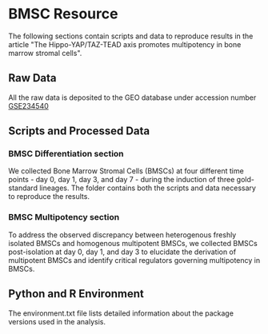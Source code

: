 # BMSC Resource
The following sections contain scripts and data to reproduce results in the article "The Hippo-YAP/TAZ-TEAD axis promotes multipotency in bone marrow stromal cells".

## Raw Data
All the raw data is deposited to the GEO database under accession number [GSE234540](https://www.ncbi.nlm.nih.gov/geo/query/acc.cgi?acc=GSE234540)

## Scripts and Processed Data

### BMSC Differentiation section
We collected Bone Marrow Stromal Cells (BMSCs) at four different time points - day 0, day 1, day 3, and day 7 - during the induction of three gold-standard lineages. The folder contains both the scripts and data necessary to reproduce the results.

### BMSC Multipotency section
To address the observed discrepancy between heterogenous freshly isolated BMSCs and homogenous multipotent BMSCs, we collected BMSCs post-isolation at day 0, day 1, and day 3 to elucidate the derivation of multipotent BMSCs and identify critical regulators governing multipotency in BMSCs.

## Python and R Environment
The environment.txt file lists detailed information about the package versions used in the analysis.

